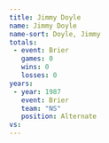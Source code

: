 ```yaml
---
title: Jimmy Doyle
name: Jimmy Doyle
name-sort: Doyle, Jimmy
totals:
 - event: Brier
   games: 0
   wins: 0
   losses: 0
years:
 - year: 1987
   event: Brier
   team: "NS"
   position: Alternate
vs:
---
```

